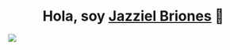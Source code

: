 <div align="center">
<h1 align="center">Hola, soy <a href="">Jazziel Briones</a> 👋</h1>
</div>
<img src="https://www.pinterest.com.mx/pin/48624870968312421/">

